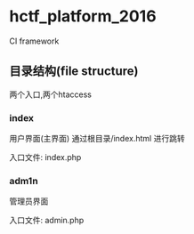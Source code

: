# hctf_platform_2016
CI framework

## 目录结构(file structure)
两个入口,两个htaccess

### index
用户界面(主界面)
通过根目录/index.html 进行跳转

入口文件: index.php

### adm1n
管理员界面

入口文件: admin.php
